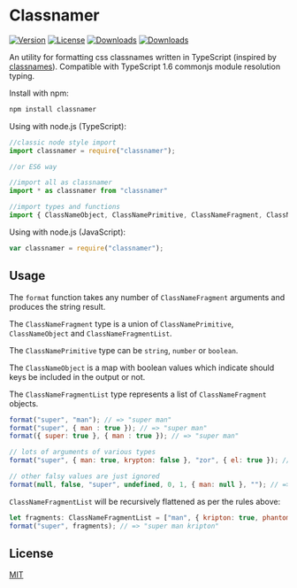 Classnamer
===========

[![Version](http://img.shields.io/npm/v/classnamer.svg)](https://www.npmjs.org/package/classnamer)
[![License](http://img.shields.io/:license-mit-blue.svg)](http://badges.mit-license.org)
[![Downloads](http://img.shields.io/npm/dm/classnamer.svg)](https://npmjs.org/package/classnamer)
[![Downloads](http://img.shields.io/npm/dt/classnamer.svg)](https://npmjs.org/package/classnamer)

An utility for formatting css classnames written in TypeScript (inspired by [classnames](https://github.com/JedWatson/classnames)).
Compatible with TypeScript 1.6 commonjs module resolution typing.

Install with npm:

```sh
npm install classnamer
```

Using with node.js (TypeScript):

```js
//classic node style import
import classnamer = require("classnamer");

//or ES6 way

//import all as classnamer
import * as classnamer from "classnamer"

//import types and functions
import { ClassNameObject, ClassNamePrimitive, ClassNameFragment, ClassNameFragmentList, format } from "classnamer"
```

Using with node.js (JavaScript):

```js
var classnamer = require("classnamer");
```

## Usage
The `format` function takes any number of `ClassNameFragment` arguments and produces the string result.

The `ClassNameFragment` type is a union of `ClassNamePrimitive`, `ClassNameObject` and `ClassNameFragmentList`.

The `ClassNamePrimitive` type can be `string`, `number` or `boolean`.

The `ClassNameObject` is a map with boolean values which indicate should keys be included in the output or not.

The `ClassNameFragmentList` type represents a list of `ClassNameFragment` objects.

```js
format("super", "man"); // => "super man"
format("super", { man : true }); // => "super man"
format({ super: true }, { man : true }); // => "super man"

// lots of arguments of various types
format("super", { man: true, krypton: false }, "zor", { el: true }); // => "super man zor el"

// other falsy values are just ignored
format(null, false, "super", undefined, 0, 1, { man: null }, ""); // => "super 1"
```

`ClassNameFragmentList` will be recursively flattened as per the rules above:

```js
let fragments: ClassNameFragmentList = ["man", { kripton: true, phantom: false }];
format("super", fragments); // => "super man kripton"
```

## License

[MIT](LICENSE)
